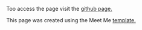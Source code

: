 Too access the page visit the [github page.](https://jason6496.github.io/MyPortal/)

This page was created using the Meet Me [template.](https://onepagelove.com/meetme-lite)
